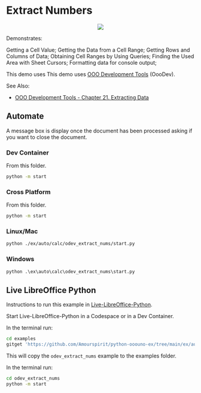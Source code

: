 # Extract Numbers

<p align="center">
<img src="https://user-images.githubusercontent.com/4193389/203180252-c49795dc-54f7-4dda-812a-03e125b13c09.png">
</p>


Demonstrates:

Getting a Cell Value; Getting the Data from a Cell Range; Getting Rows and Columns of Data; Obtaining Cell Ranges by Using Queries; Finding the Used Area with Sheet Cursors; Formatting data for console output;

This demo uses This demo uses [OOO Development Tools] (OooDev).

See Also:

- [OOO Development Tools - Chapter 21. Extracting Data](https://python-ooo-dev-tools.readthedocs.io/en/latest/odev/part4/chapter21.html)

## Automate

A message box is display once the document has been processed asking if you want to close the document.

### Dev Container

From this folder.

```sh
python -m start
```

### Cross Platform

From this folder.

```sh
python -m start
```

### Linux/Mac

```sh
python ./ex/auto/calc/odev_extract_nums/start.py
```


### Windows

```ps
python .\ex\auto\calc\odev_extract_nums\start.py
```

## Live LibreOffice Python

Instructions to run this example in [Live-LibreOffice-Python](https://github.com/Amourspirit/live-libreoffice-python).

Start Live-LibreOffice-Python in a Codespace or in a Dev Container.

In the terminal run:

```bash
cd examples
gitget 'https://github.com/Amourspirit/python-ooouno-ex/tree/main/ex/auto/calc/odev_extract_nums'
```

This will copy the `odev_extract_nums` example to the examples folder.

In the terminal run:

```bash
cd odev_extract_nums
python -m start
```

[OOO Development Tools]: https://python-ooo-dev-tools.readthedocs.io/en/latest/

